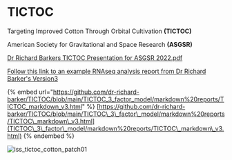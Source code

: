 # TICTOC

Targeting Improved Cotton Through Orbital Cultivation **(TICTOC)**

American Society for Gravitational and Space Research **(ASGSR)**

[Dr Richard Barkers TICTOC Presentation for ASGSR 2022.pdf](https://github.com/dr-richard-barker/TICTOC/files/14593857/DRB.ASGSR.TICTOC.Final.Version.pdf)

[Follow this link to an example RNAseq analysis report from Dr Richard Barker's Version3](TICTOC\_3\_factor\_model/markdown%20reports/TICTOC\_markdown\_v3.html)

{% embed url="https://github.com/dr-richard-barker/TICTOC/blob/main/TICTOC_3_factor_model/markdown%20reports/TICTOC_markdown_v3.html" %}
[https://github.com/dr-richard-barker/TICTOC/blob/main/TICTOC\_3\_factor\_model/markdown%20reports/TICTOC\_markdown\_v3.html](TICTOC\_3\_factor\_model/markdown%20reports/TICTOC\_markdown\_v3.html)
{% endembed %}

![iss\_tictoc\_cotton\_patch01](https://github.com/dr-richard-barker/TICTOC/assets/8679982/0404bd1f-990f-4055-9ba9-f59acc6fcac4)
